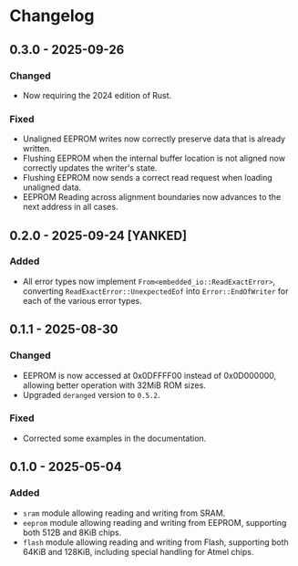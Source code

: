 # Changelog

## 0.3.0 - 2025-09-26
### Changed
- Now requiring the 2024 edition of Rust.
### Fixed
- Unaligned EEPROM writes now correctly preserve data that is already written.
- Flushing EEPROM when the internal buffer location is not aligned now correctly updates the writer's state.
- Flushing EEPROM now sends a correct read request when loading unaligned data.
- EEPROM Reading across alignment boundaries now advances to the next address in all cases.

## 0.2.0 - 2025-09-24 [YANKED]
### Added
- All error types now implement `From<embedded_io::ReadExactError>`, converting `ReadExactError::UnexpectedEof` into `Error::EndOfWriter` for each of the various error types.

## 0.1.1 - 2025-08-30
### Changed
- EEPROM is now accessed at 0x0DFFFF00 instead of 0x0D000000, allowing better operation with 32MiB ROM sizes.
- Upgraded `deranged` version to `0.5.2`.
### Fixed
- Corrected some examples in the documentation.

## 0.1.0 - 2025-05-04
### Added
- `sram` module allowing reading and writing from SRAM.
- `eeprom` module allowing reading and writing from EEPROM, supporting both 512B and 8KiB chips.
- `flash` module allowing reading and writing from Flash, supporting both 64KiB and 128KiB, including special handling for Atmel chips.
